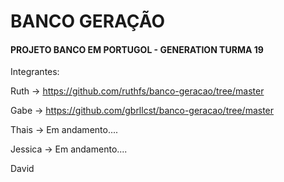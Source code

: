 <h1>BANCO GERAÇÃO</h1>



#### PROJETO BANCO EM PORTUGOL  - GENERATION TURMA 19

Integrantes: 

Ruth -> https://github.com/ruthfs/banco-geracao/tree/master

Gabe -> https://github.com/gbrllcst/banco-geracao/tree/master

Thais -> Em andamento....

Jessica -> Em andamento....

David 